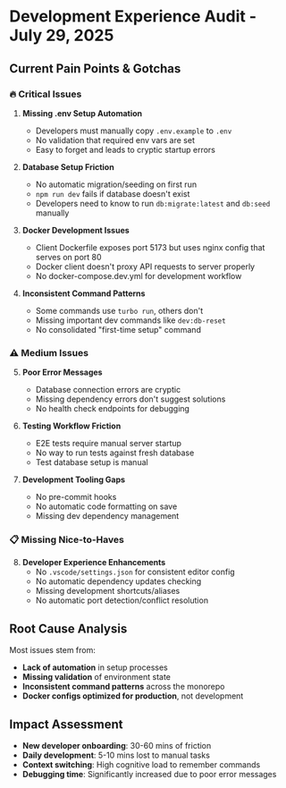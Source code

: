 # Development Experience Audit - July 29, 2025

## Current Pain Points & Gotchas

### 🔥 Critical Issues

1. **Missing .env Setup Automation**
   - Developers must manually copy `.env.example` to `.env` 
   - No validation that required env vars are set
   - Easy to forget and leads to cryptic startup errors

2. **Database Setup Friction**
   - No automatic migration/seeding on first run
   - `npm run dev` fails if database doesn't exist
   - Developers need to know to run `db:migrate:latest` and `db:seed` manually

3. **Docker Development Issues**
   - Client Dockerfile exposes port 5173 but uses nginx config that serves on port 80
   - Docker client doesn't proxy API requests to server properly
   - No docker-compose.dev.yml for development workflow

4. **Inconsistent Command Patterns**
   - Some commands use `turbo run`, others don't
   - Missing important dev commands like `dev:db-reset`
   - No consolidated "first-time setup" command

### ⚠️ Medium Issues

5. **Poor Error Messages**
   - Database connection errors are cryptic
   - Missing dependency errors don't suggest solutions
   - No health check endpoints for debugging

6. **Testing Workflow Friction**
   - E2E tests require manual server startup
   - No way to run tests against fresh database
   - Test database setup is manual

7. **Development Tooling Gaps**
   - No pre-commit hooks
   - No automatic code formatting on save
   - Missing dev dependency management

### 📋 Missing Nice-to-Haves

8. **Developer Experience Enhancements**
   - No `.vscode/settings.json` for consistent editor config
   - No automatic dependency updates checking
   - Missing development shortcuts/aliases
   - No automatic port detection/conflict resolution

## Root Cause Analysis

Most issues stem from:
- **Lack of automation** in setup processes
- **Missing validation** of environment state
- **Inconsistent command patterns** across the monorepo
- **Docker configs optimized for production**, not development

## Impact Assessment

- **New developer onboarding**: 30-60 mins of friction
- **Daily development**: 5-10 mins lost to manual tasks
- **Context switching**: High cognitive load to remember commands
- **Debugging time**: Significantly increased due to poor error messages